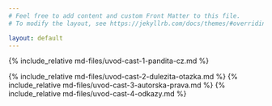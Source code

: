 ```yaml
---
# Feel free to add content and custom Front Matter to this file.
# To modify the layout, see https://jekyllrb.com/docs/themes/#overriding-theme-defaults

layout: default
---
```


{% include_relative md-files/uvod-cast-1-pandita-cz.md %}

{% include_relative md-files/uvod-cast-2-dulezita-otazka.md %}
{% include_relative md-files/uvod-cast-3-autorska-prava.md %}
{% include_relative md-files/uvod-cast-4-odkazy.md %}
